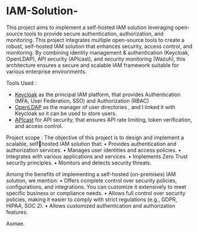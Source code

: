 # IAM-Solution-
This project aims to implement a self-hosted IAM solution leveraging open-source tools to provide secure authentication,  authorization, and monitoring.
This project integrates multiple open-source tools to create a  robust, self-hosted IAM solution that enhances security, access control, and monitoring. 
By combining identity management & authentication (Keycloak, OpenLDAP), API security (APIcast), and security monitoring (Wazuh), this architecture ensures a secure and scalable IAM framework suitable for various enterprise environments.

Tools Used : 
- [Keycloak](https://www.keycloak.org/documentation) as the principal IAM platform, that provides Authentication (MFA, User Federation, SSO) and Authorization (RBAC)
- [OpenLDAP](https://www.openldap.org/) as the manager of user directories , and I linked it with Keycloak so it can be used to store users.
- [APIcast](https://docs.redhat.com/en/documentation/red_hat_3scale_api_management/2.3/html/deployment_options/apicast-overview) for API security, that ensures API rate limiting, token verification, and access control. 

Project scope :
The objective of this project is to design and implement a scalable, self￾hosted IAM solution that:
• Provides authentication and authorization services.
• Manages user identities and access policies.
• Integrates with various applications and services.
• Implements Zero Trust security principles.
• Monitors and detects security threats.

Among the benefits of implementing a self-hosted (on-premises) IAM solution, we mention: 
• Offers complete control over security policies, configurations, and integrations. You can customize it extensively to meet specific business or compliance needs.
• Allows full control over security policies, making it easier to comply with strict regulations (e.g., GDPR, HIPAA, SOC 2).
• Allows customized authentication and authorization features.

Asmae.

